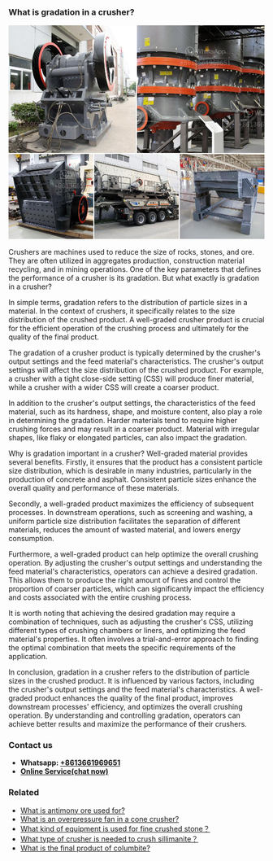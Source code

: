 <h3>What is gradation in a crusher?</h3><img src='1701743396.jpg' alt=''><p>Crushers are machines used to reduce the size of rocks, stones, and ore. They are often utilized in aggregates production, construction material recycling, and in mining operations. One of the key parameters that defines the performance of a crusher is its gradation. But what exactly is gradation in a crusher?</p><p>In simple terms, gradation refers to the distribution of particle sizes in a material. In the context of crushers, it specifically relates to the size distribution of the crushed product. A well-graded crusher product is crucial for the efficient operation of the crushing process and ultimately for the quality of the final product.</p><p>The gradation of a crusher product is typically determined by the crusher's output settings and the feed material's characteristics. The crusher's output settings will affect the size distribution of the crushed product. For example, a crusher with a tight close-side setting (CSS) will produce finer material, while a crusher with a wider CSS will create a coarser product.</p><p>In addition to the crusher's output settings, the characteristics of the feed material, such as its hardness, shape, and moisture content, also play a role in determining the gradation. Harder materials tend to require higher crushing forces and may result in a coarser product. Material with irregular shapes, like flaky or elongated particles, can also impact the gradation.</p><p>Why is gradation important in a crusher? Well-graded material provides several benefits. Firstly, it ensures that the product has a consistent particle size distribution, which is desirable in many industries, particularly in the production of concrete and asphalt. Consistent particle sizes enhance the overall quality and performance of these materials.</p><p>Secondly, a well-graded product maximizes the efficiency of subsequent processes. In downstream operations, such as screening and washing, a uniform particle size distribution facilitates the separation of different materials, reduces the amount of wasted material, and lowers energy consumption.</p><p>Furthermore, a well-graded product can help optimize the overall crushing operation. By adjusting the crusher's output settings and understanding the feed material's characteristics, operators can achieve a desired gradation. This allows them to produce the right amount of fines and control the proportion of coarser particles, which can significantly impact the efficiency and costs associated with the entire crushing process.</p><p>It is worth noting that achieving the desired gradation may require a combination of techniques, such as adjusting the crusher's CSS, utilizing different types of crushing chambers or liners, and optimizing the feed material's properties. It often involves a trial-and-error approach to finding the optimal combination that meets the specific requirements of the application.</p><p>In conclusion, gradation in a crusher refers to the distribution of particle sizes in the crushed product. It is influenced by various factors, including the crusher's output settings and the feed material's characteristics. A well-graded product enhances the quality of the final product, improves downstream processes' efficiency, and optimizes the overall crushing operation. By understanding and controlling gradation, operators can achieve better results and maximize the performance of their crushers.</p><h3>Contact us</h3><ul><li><strong>Whatsapp:&nbsp;<a href="https://wa.me/8613661969651">+8613661969651</a></strong></li><li><a href="https://swt.shibang-china.com/?git&amp;zhl&amp;What is gradation in a crusher"><strong>Online Service(chat now)</strong></a></li></ul><h3>Related</h3><ul><li><a href='What is antimony ore used for.md'>What is antimony ore used for?</a></li><li><a href='What is an overpressure fan in a cone crusher.md'>What is an overpressure fan in a cone crusher?</a></li><li><a href='What kind of equipment is used for fine crushed stone？.md'>What kind of equipment is used for fine crushed stone？</a></li><li><a href='What type of crusher is needed to crush sillimanite？.md'>What type of crusher is needed to crush sillimanite？</a></li><li><a href='What is the final product of columbite.md'>What is the final product of columbite?</a></li></ul>
